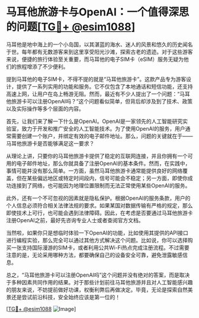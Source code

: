 # 马耳他旅游卡与OpenAI：一个值得深思的问题[[TG💪+ @esim1088](https://t.me/s/esim1088)]

马耳他是地中海上的一个小岛国，以其湛蓝的海水、迷人的风景和悠久的历史闻名于世。每年都有无数游客来到这里享受阳光沙滩，探索古老的遗迹。对于这些游客来说，便捷的旅行体验至关重要，而马耳他的电子SIM卡（eSIM）服务无疑为他们的旅程增添了不少便利。

提到马耳他的电子SIM卡，不得不提的就是“马耳他旅游卡”。这款产品专为游客设计，提供了一系列实用的功能和服务。它不仅包含了本地通话和短信功能，还支持高速上网，让用户在岛上畅游无阻。然而，最近有不少人提出了一个问题：“马耳他旅游卡可以注册OpenAI吗？”这个问题看似简单，但背后却涉及到了技术、政策以及实际操作等多个层面的内容。

首先，让我们来了解一下什么是OpenAI。OpenAI是一家领先的人工智能研究实验室，致力于开发和推广安全的人工智能技术。为了使用OpenAI的服务，用户通常需要创建一个账户，并绑定有效的电子邮件地址。那么，问题的关键就在于——马耳他旅游卡是否能够满足这一要求？

从理论上讲，只要你的马耳他旅游卡提供了稳定的互联网连接，并且你拥有一个可用的电子邮件地址，那么你就具备了注册OpenAI的基本条件。然而，在实践中，事情可能并没有那么简单。一方面，虽然马耳他旅游卡通常能提供良好的网络覆盖，但在某些偏远地区或特定时间段内，信号可能会不稳定；另一方面，即使你成功连接到了网络，也可能因为地理位置限制而无法正常使用某些OpenAI的服务。

此外，还有一个不可忽视的因素就是隐私保护。根据OpenAI的服务条款，用户的个人信息必须符合相关法律法规的要求。如果某国对数据传输有严格的规定，那么即使技术上可行，也可能会遇到法律障碍。因此，在考虑是否要通过马耳他旅游卡注册OpenAI之前，最好先咨询专业人士或者查阅官方文档。

当然啦，如果你只是想临时体验一下OpenAI的功能，比如使用其提供的API接口进行编程实验，那么完全可以通过其他方式解决这个问题。比如说，你可以选择购买一张支持国际漫游的SIM卡，或者利用公共Wi-Fi热点完成注册流程。不过需要注意的是，无论采用哪种方法，都要确保自己的设备安全可靠，避免泄露敏感信息。

总之，“马耳他旅游卡可以注册OpenAI吗”这个问题并没有绝对的答案，而是取决于多种因素共同作用的结果。对于那些计划前往马耳他旅游并且对人工智能感兴趣的朋友来说，不妨提前做好功课，权衡利弊后再做决定。毕竟，无论是探索自然美景还是尝试前沿科技，安全始终应该是第一位的！

[[TG💪+ @esim1088](https://t.me/s/esim1088) ![Image](https://i.postimg.cc/4NQfJmqS/Snipaste-2025-05-13-00-14-12.png)]